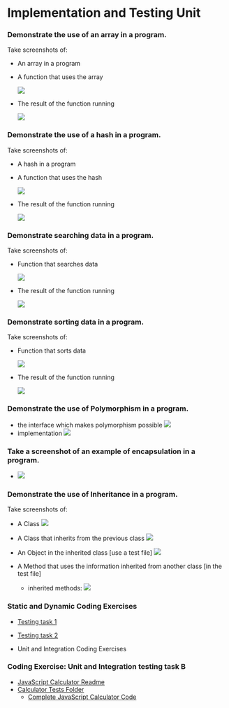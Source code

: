 # Implementation and Testing Unit

### Demonstrate the use of an array in a program.
Take screenshots of:
- An array in a program
- A function that uses the array

  ![](../screenshots/array_in_program.png)

- The result of the function running

  ![](../screenshots/array_result_of_function.png)



### Demonstrate the use of a hash in a program.
Take screenshots of:
- A hash in a program
- A function that uses the hash

  ![](../screenshots/hash_function.png)

- The result of the function running

  ![](../screenshots/hash_function_output.png)

### Demonstrate searching data in a program.
Take screenshots of:
- Function that searches data

  ![](../screenshots/sorted_data_transactions_function.png)
- The result of the function running

  ![](../screenshots/search_for_cash_output.png)


### Demonstrate sorting data in a program.
Take screenshots of:

- Function that sorts data

  ![](../screenshots/sorted_data_transactions_function.png)
- The result of the function running

  ![](../screenshots/sorted_transactions_output.png)

### Demonstrate the use of Polymorphism in a program.
- the interface which makes polymorphism possible
![](../screenshots/polymorphism_interface.png)
- implementation
![](../screenshots/polymorphism.png)


### Take a screenshot of an example of encapsulation in a program.
- ![](../screenshots/encapsulation.png)

### Demonstrate the use of Inheritance in a program.
Take screenshots of:

- A Class
![](../screenshots/polymorphism.png)

- A Class that inherits from the previous class
![](../screenshots/inheritance.png)

- An Object in the inherited class [use a test file]
  ![](../screenshots/inheritance_child.png)


- A Method that uses the information inherited from another class [in the test file]
  - inherited methods:
  ![](../screenshots/inheritance_parent_methods.png)

### Static and Dynamic Coding Exercises
  - [Testing task 1](./testing_task_1.md)
  - [Testing task 2](./testing_task_2.md)

  - Unit and Integration Coding Exercises


### Coding Exercise: Unit and Integration testing task B
- [JavaScript Calculator Readme](./javascript_calculator/README.md)
- [Calculator Tests Folder](https://github.com/docljn/ljnoble_pda/tree/master/i_and_t/javascript_calculator/tests)
  - [Complete JavaScript Calculator Code](./javascript_calculator)
